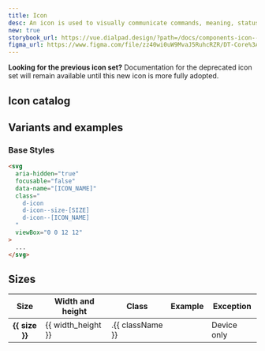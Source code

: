 ```yaml
---
title: Icon
desc: An icon is used to visually communicate commands, meaning, status, feedback, or common actions.
new: true
storybook_url: https://vue.dialpad.design/?path=/docs/components-icon--default
figma_url: https://www.figma.com/file/zz40wi0uW9MvaJ5RuhcRZR/DT-Core%3A-Icons-7?node-id=1473%3A3757&viewport=-168%2C479%2C1&t=OhX4ilCDvb7Tqkx4-11
---
```


<code-well-header>
  <div class="d-d-flex d-gg8 d-ai-center">
    <dt-icon name="lightning-bolt" size="100" />
    <dt-icon name="lightning-bolt" size="200" />
    <dt-icon name="lightning-bolt" size="300" />
    <dt-icon name="lightning-bolt" size="400" />
    <dt-icon name="lightning-bolt" size="500" />
    <dt-icon name="lightning-bolt" size="600" />
    <dt-icon name="lightning-bolt" size="700" />
    <dt-icon name="lightning-bolt" size="800" />
  </div>
</code-well-header>

<aside class="d-notice d-notice--info d-mt24 d-wmx100p" role="status" aria-hidden="false">
  <div class="d-notice__icon">
    <dt-icon name="info"></dt-icon>
  </div>
  <div class="d-notice__content d-stack4">
    <p class="d-notice__message">
      <strong>Looking for the previous icon set?</strong>
      <router-link class="d-link" to="/design/icons/">Documentation for the deprecated icon set</router-link> will remain available until this new icon is more fully adopted.
    </p>
  </div>
</aside>

## Icon catalog

<icon-catalog></icon-catalog>

## Variants and examples

### Base Styles

<code-well-header>
    <inbox-icon></inbox-icon>
</code-well-header>

```html
<svg
  aria-hidden="true"
  focusable="false"
  data-name="[ICON_NAME]"
  class="
    d-icon
    d-icon--size-[SIZE]
    d-icon--[ICON_NAME]
  "
  viewBox="0 0 12 12"
>
  ...
</svg>
```

## Sizes

<table class="d-table dialtone-doc-table">
  <thead>
    <tr>
      <th scope="col">Size</th>
      <th scope="col">Width and height</th>
      <th scope="col" class="d-w35p">Class</th>
      <th scope="col" class="d-ta-center">Example</th>
      <th scope="col"><span class="d-vi-visible-sr">Exception</span></th>
    </tr>
  </thead>
  <tbody>
    <tr v-for="{size, width_height, className, deviceOnly } in sizes">
      <th scope="row">{{ size }}</th>
      <td class="d-ff-mono d-fs-100">{{ width_height }}</td>
      <td class="d-ff-mono d-fs-100">.{{ className }}</td>
      <td class="d-ta-center">
        <inbox-icon :class="className" />
      </td>
      <td class="d-ta-right">
        <span v-if="deviceOnly" class="d-badge d-badge--warning">Device only</span>
      </td>
    </tr>
  </tbody>
</table>

<script setup>
    import IconCatalog from "@views/IconCatalog.vue";
    import InboxIcon from '@v7Icons/Inbox.vue';
    import IconInfo from '@v7Icons/Info.vue';
    import { v7 as sizes } from '@data/icons-sizes.json';
</script>
